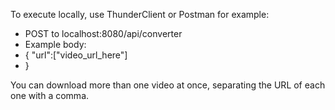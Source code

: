 To execute locally, use ThunderClient or Postman for example:

- POST to localhost:8080/api/converter
- Example body:
- {
    "url":["video_url_here"]
- }

You can download more than one video at once, separating the URL of each one with a comma.
